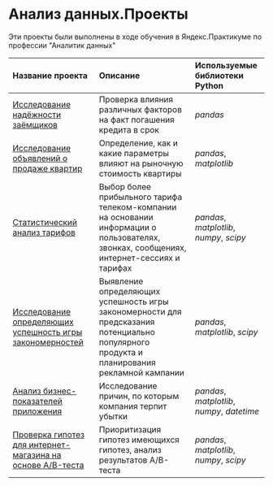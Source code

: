 # Анализ данных.Проекты
Эти проекты были выполнены в ходе обучения в Яндекс.Практикуме по профессии "Аналитик данных"

| Название проекта | Описание | Используемые библиотеки Python| 
| :---------------------- | :---------------------- | :---------------------- |
| [Исследование надёжности заёмщиков](borrower_reliability_study) | Проверка влияния различных факторов на факт погашения кредита в срок | *pandas* |
| [Исследование объявлений о продаже квартир](apartment_advertisements_research) | Определение, как и какие параметры влияют на рыночную стоимость квартиры | *pandas*, *matplotlib* |
| [Статистический анализ тарифов](statistical_analysis_of_tariffs) | Выбор более прибыльного тарифа телеком-компании на основании информации о пользователях, звонках, сообщениях, интернет-сессиях и тарифах | *pandas*, *matplotlib*, *numpy*, *scipy* |
| [Исследование определяющих успешность игры закономерностей](games_research) | Выявление определяющих успешность игры закономерности для предсказания потенциально популярного продукта и планирования рекламной кампании | *pandas*, *matplotlib*, *scipy* |
| [Анализ бизнес-показателей приложения](business_indicators_analysis) | Исследование причин, по которым компания терпит убытки | *pandas*, *matplotlib*, *numpy*, *datetime* |
| [Проверка гипотез для интернет-магазина на основе A/B-теста](online_store_ab_testing) | Приоритизация гипотез имеющихся гипотез, анализ результатов A/B-теста | *pandas*, *matplotlib*, *numpy*, *scipy* |
